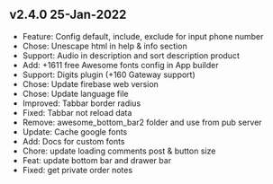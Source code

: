 ## v2.4.0 25-Jan-2022

- Feature: Config default, include, exclude for input phone number
- Chose: Unescape html in help & info section
- Support: Audio in description and sort description product
- Add: +1611 free Awesome fonts config in App builder
- Support: Digits plugin (+160 Gateway support)
- Chose: Update firebase web version
- Chose: Update language file
- Improved: Tabbar border radius
- Fixed: Tabbar not reload data
- Remove: awesome_bottom_bar2 folder and use from pub server
- Update: Cache google fonts
- Add: Docs for custom fonts
- Chore: update loading comments post & button size
- Feat: update bottom bar and drawer bar
- Fixed: get private order notes 